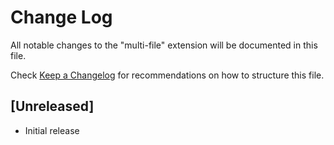 # Change Log

All notable changes to the "multi-file" extension will be documented in this file.

Check [Keep a Changelog](http://keepachangelog.com/) for recommendations on how to structure this file.

## [Unreleased]

- Initial release